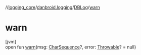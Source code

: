 //[logging_core](../../../index.md)/[danbroid.logging](../index.md)/[DBLog](index.md)/[warn](warn.md)

# warn

[jvm]\
open fun [warn](warn.md)(msg: [CharSequence](https://kotlinlang.org/api/latest/jvm/stdlib/kotlin/-char-sequence/index.html)?, error: [Throwable](https://kotlinlang.org/api/latest/jvm/stdlib/kotlin/-throwable/index.html)? = null)
